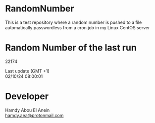 # RandomNumber    
This is a test repository where a random number is pushed to a file automatically passwordless from a cron job in my Linux CentOS server    
# Random Number of the last run   
22174
      
Last update (GMT +1)    
02/10/24 08:00:01
# Developer    
Hamdy Abou El Anein   
hamdy.aea@protonmail.com
